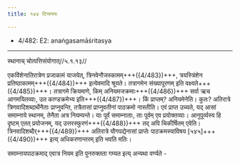 ```yaml
---
title: १४४ टिप्पणयः

---
```

- 4/482: E2: anaṅgasamāśritasya

____________________________________________


स्थानाच् चोत्पत्तिसंयोगात्//५.१.१३//

एकविंशेनातिरात्रेण प्रजाकामं याजयेत्, त्रिनवेनौजस्कामम्+++({4/483})+++, त्रयस्त्रिंशेन प्रतिष्ठाकामम्+++({4/484})+++ इत्येवमादि श्रूयते। तत्रागमेन संख्यापूरणम् इति वक्ष्यते+++({4/485})+++। तत्रागमे क्रियमाणे, किम् अनियमजक्रमाः+++({4/486})+++ सर्वा ऋच आगमयितव्याः, उत काण्डक्रमेभ्य इति+++({4/487})+++। किं प्राप्तम्? अनियमेनेति। कुतः? अतिरात्रे त्रिणवादिशब्दार्थेनैताः प्राप्नुवन्ति, तत्रैतासां प्राप्नुवतीनां पाठक्रमो नास्तीति। एवं प्राप्त उच्यते, यद् आसां समाम्नाये स्थानम्, तेनैता अत्र नियम्यन्ते। याः पूर्वं समाम्नाताः, ताः पूर्वम् एव प्रयोक्तव्याः। आनुपूर्व्यस्य हि दृष्टम् एतत् प्रयोजनम्, यद् उत्तरस्फुरणं+++({4/488})+++ तद् अपि चिकीर्षितम् एवेति। त्रिनवादिशब्दैर्+++({4/489})+++ अतिरात्रे यौगपद्येनासां प्राप्तेः पाठक्रमस्याविषय [५४५]+++({4/490})+++ इत्य् अधिकरणान्तरम् इति भवति मतिः।

समाम्नायपाठक्रमाद् एवात्र नियम इति पुनरुक्तता गम्यत इत्य् अन्यथा वर्ण्यते -
